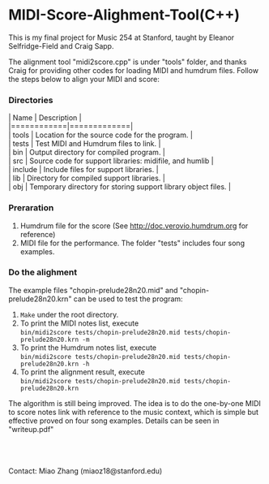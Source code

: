 # MIDI-Score-Alighment-Tool(C++)

This is my final project for Music 254 at Stanford, taught by Eleanor Selfridge-Field and Craig Sapp.

The alignment tool "midi2score.cpp" is under "tools" folder, and thanks Craig for providing other codes for loading MIDI and humdrum files. Follow the steps below to align your MIDI and score:

### Directories
| Name | Description |        <br />
|============|=============|        <br />
| tools | Location for the source code for the program. |      <br />
| tests | Test MIDI and Humdrum files to link. |           <br />
| bin | Output directory for compiled program. |              <br />
| src | Source code for support libraries: midifile, and humlib |         <br />
| include | Include files for support libraries. |          <br />
| lib | Directory for compiled support libraries. |         <br />
| obj | Temporary directory for storing support library object files. |      <br />

### Preraration
1. Humdrum file for the score (See http://doc.verovio.humdrum.org for reference)
2. MIDI file for the performance.
The folder "tests" includes four song examples.

### Do the alighment
The example files "chopin-prelude28n20.mid" and "chopin-prelude28n20.krn" can be used to test the program:
1. `Make` under the root directory.
2. To print the MIDI notes list, execute <br />
  `bin/midi2score tests/chopin-prelude28n20.mid tests/chopin-prelude28n20.krn -m`
3. To print the Humdrum notes list, execute <br />
  `bin/midi2score tests/chopin-prelude28n20.mid tests/chopin-prelude28n20.krn -h`
4. To print the alignment result, execute <br />
  `bin/midi2score tests/chopin-prelude28n20.mid tests/chopin-prelude28n20.krn`

The algorithm is still being improved. The idea is to do the one-by-one MIDI to score notes link with reference to the music context, which is simple but effective proved on four song examples. Details can be seen in "writeup.pdf"

<br />
<br />
<br />
Contact: Miao Zhang (miaoz18@stanford.edu)

